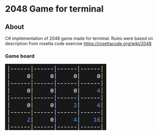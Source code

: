 # 2048 Game for terminal
## About
C# implementation of 2048 game made for terminal. Rules were based on description from rosetta code exercise https://rosettacode.org/wiki/2048

### Game board
![Game board](/images/game_2048.png)
